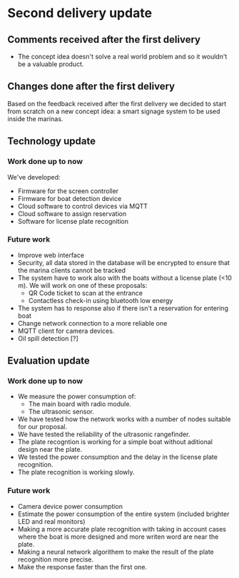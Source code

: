 # Second delivery update

## Comments received after the first delivery

- The concept idea doesn't solve a real world problem and so it wouldn't be a valuable product.

## Changes done after the first delivery

Based on the feedback received after the first delivery we decided to start from scratch on a new concept idea: a smart signage system to be used inside the marinas.

## Technology update

### Work done up to now

We've developed:
- Firmware for the screen controller
- Firmware for boat detection device
- Cloud software to control devices via MQTT
- Cloud software to assign reservation
- Software for license plate recognition

### Future work
- Improve web interface
- Security, all data stored in the database will be encrypted to ensure that the marina clients cannot be tracked
- The system have to work also with the boats without a license plate (<10 m).
  We will work on one of these proposals: 
    - QR Code ticket to scan at the entrance
    - Contactless check-in using bluetooth low energy
- The system has to response also if there isn't a reservation for entering boat
- Change network connection to a more reliable one
- MQTT client for camera devices.
- Oil spill detection [?]
## Evaluation update

### Work done up to now
- We measure the power consumption of:
  - The main board with radio module.
  - The ultrasonic sensor.
- We have tested how the network works with a number of nodes suitable for our proposal.
- We have tested the reliability of the ultrasonic rangefinder.
- The plate recogntion is working for a simple boat without aditional design near the plate.
- We tested the power consumption and the delay in the license plate recognition.
- The plate recognition is working slowly.

### Future work
- Camera device power consumption
- Estimate the power consumption of the entire system (included brighter LED and real monitors)
- Making a more accurate plate recognition with taking in account cases where the boat is more designed and more writen word are near the plate. 
- Making a neural network algorithem to make the result of the plate recognition more precise.
- Make the response faster than the first one.
